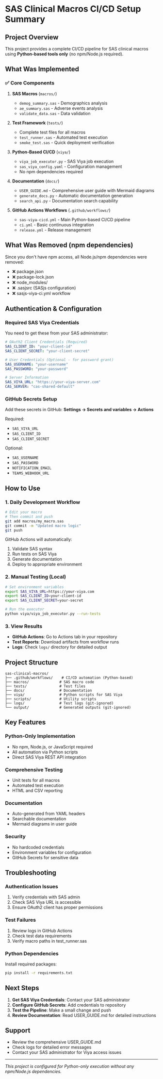 # SAS Clinical Macros CI/CD Setup Summary

## Project Overview
This project provides a complete CI/CD pipeline for SAS clinical macros using **Python-based tools only** (no npm/Node.js required).

## What Was Implemented

### ✅ Core Components

1. **SAS Macros** (`macros/`)
   - `demog_summary.sas` - Demographics analysis
   - `ae_summary.sas` - Adverse events analysis  
   - `validate_data.sas` - Data validation

2. **Test Framework** (`tests/`)
   - Complete test files for all macros
   - `test_runner.sas` - Automated test execution
   - `smoke_test.sas` - Quick deployment verification

3. **Python-Based CI/CD** (`viya/`)
   - `viya_job_executor.py` - SAS Viya job execution
   - `sas_viya_config.yaml` - Configuration management
   - No npm dependencies required

4. **Documentation** (`docs/`)
   - `USER_GUIDE.md` - Comprehensive user guide with Mermaid diagrams
   - `generate_docs.py` - Automatic documentation generation
   - `search_api.py` - Documentation search capability

5. **GitHub Actions Workflows** (`.github/workflows/`)
   - `sas-viya-cicd.yml` - Main Python-based CI/CD pipeline
   - `ci.yml` - Basic continuous integration
   - `release.yml` - Release management

## What Was Removed (npm dependencies)

Since you don't have npm access, all Node.js/npm dependencies were removed:
- ❌ package.json
- ❌ package-lock.json
- ❌ node_modules/
- ❌ .sasjsrc (SASjs configuration)
- ❌ sasjs-viya-ci.yml workflow

## Authentication & Configuration

### Required SAS Viya Credentials
You need to get these from your SAS administrator:

```yaml
# OAuth2 Client Credentials (Required)
SAS_CLIENT_ID: "your-client-id"
SAS_CLIENT_SECRET: "your-client-secret"

# User Credentials (Optional - for password grant)
SAS_USERNAME: "your-username"
SAS_PASSWORD: "your-password"

# Server Information
SAS_VIYA_URL: "https://your-viya-server.com"
CAS_SERVER: "cas-shared-default"
```

### GitHub Secrets Setup
Add these secrets in GitHub: **Settings → Secrets and variables → Actions**

Required:
- `SAS_VIYA_URL`
- `SAS_CLIENT_ID`
- `SAS_CLIENT_SECRET`

Optional:
- `SAS_USERNAME`
- `SAS_PASSWORD`
- `NOTIFICATION_EMAIL`
- `TEAMS_WEBHOOK_URL`

## How to Use

### 1. Daily Development Workflow

```bash
# Edit your macro
# Then commit and push
git add macros/my_macro.sas
git commit -m "Updated macro logic"
git push
```

GitHub Actions will automatically:
1. Validate SAS syntax
2. Run tests on SAS Viya
3. Generate documentation
4. Deploy to appropriate environment

### 2. Manual Testing (Local)

```bash
# Set environment variables
export SAS_VIYA_URL=https://your-viya.com
export SAS_CLIENT_ID=your-client-id
export SAS_CLIENT_SECRET=your-secret

# Run the executor
python viya/viya_job_executor.py --run-tests
```

### 3. View Results

- **GitHub Actions**: Go to Actions tab in your repository
- **Test Reports**: Download artifacts from workflow runs
- **Logs**: Check `logs/` directory for detailed output

## Project Structure

```
sas-clinical-macros/
├── .github/workflows/    # CI/CD automation (Python-based)
├── macros/              # SAS macro code
├── tests/               # Test files
├── docs/                # Documentation
├── viya/                # Python scripts for SAS Viya
├── scripts/             # Utility scripts
├── logs/                # Test logs (git-ignored)
└── output/              # Generated outputs (git-ignored)
```

## Key Features

### Python-Only Implementation
- No npm, Node.js, or JavaScript required
- All automation via Python scripts
- Direct SAS Viya REST API integration

### Comprehensive Testing
- Unit tests for all macros
- Automated test execution
- HTML and CSV reporting

### Documentation
- Auto-generated from YAML headers
- Searchable documentation
- Mermaid diagrams in user guide

### Security
- No hardcoded credentials
- Environment variables for configuration
- GitHub Secrets for sensitive data

## Troubleshooting

### Authentication Issues
1. Verify credentials with SAS admin
2. Check SAS Viya URL is accessible
3. Ensure OAuth2 client has proper permissions

### Test Failures
1. Review logs in GitHub Actions
2. Check test data requirements
3. Verify macro paths in test_runner.sas

### Python Dependencies
Install required packages:
```bash
pip install -r requirements.txt
```

## Next Steps

1. **Get SAS Viya Credentials**: Contact your SAS administrator
2. **Configure GitHub Secrets**: Add credentials to repository
3. **Test the Pipeline**: Make a small change and push
4. **Review Documentation**: Read USER_GUIDE.md for detailed instructions

## Support

- Review the comprehensive USER_GUIDE.md
- Check logs for detailed error messages
- Contact your SAS administrator for Viya access issues

---

*This project is configured for Python-only execution without any npm/Node.js dependencies.*